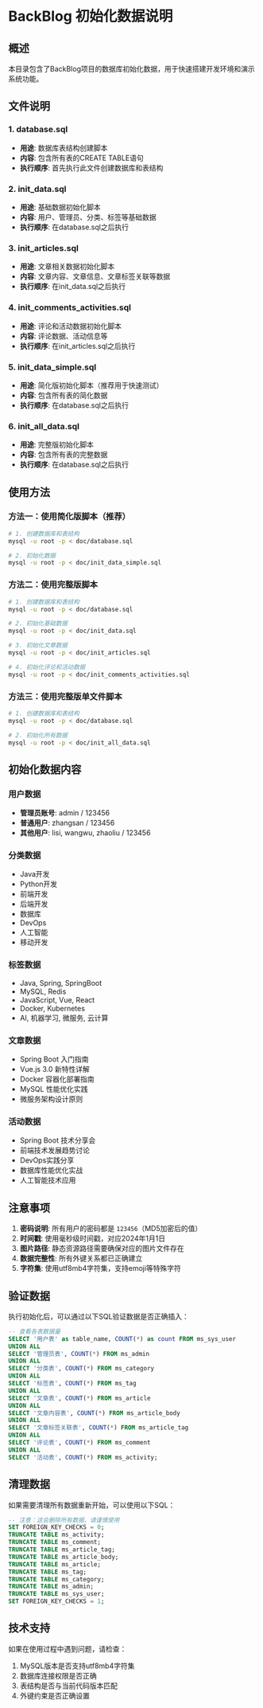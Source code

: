 # BackBlog 初始化数据说明

## 概述

本目录包含了BackBlog项目的数据库初始化数据，用于快速搭建开发环境和演示系统功能。

## 文件说明

### 1. database.sql
- **用途**: 数据库表结构创建脚本
- **内容**: 包含所有表的CREATE TABLE语句
- **执行顺序**: 首先执行此文件创建数据库和表结构

### 2. init_data.sql
- **用途**: 基础数据初始化脚本
- **内容**: 用户、管理员、分类、标签等基础数据
- **执行顺序**: 在database.sql之后执行

### 3. init_articles.sql
- **用途**: 文章相关数据初始化脚本
- **内容**: 文章内容、文章信息、文章标签关联等数据
- **执行顺序**: 在init_data.sql之后执行

### 4. init_comments_activities.sql
- **用途**: 评论和活动数据初始化脚本
- **内容**: 评论数据、活动信息等
- **执行顺序**: 在init_articles.sql之后执行

### 5. init_data_simple.sql
- **用途**: 简化版初始化脚本（推荐用于快速测试）
- **内容**: 包含所有表的简化数据
- **执行顺序**: 在database.sql之后执行

### 6. init_all_data.sql
- **用途**: 完整版初始化脚本
- **内容**: 包含所有表的完整数据
- **执行顺序**: 在database.sql之后执行

## 使用方法

### 方法一：使用简化版脚本（推荐）

```bash
# 1. 创建数据库和表结构
mysql -u root -p < doc/database.sql

# 2. 初始化数据
mysql -u root -p < doc/init_data_simple.sql
```

### 方法二：使用完整版脚本

```bash
# 1. 创建数据库和表结构
mysql -u root -p < doc/database.sql

# 2. 初始化基础数据
mysql -u root -p < doc/init_data.sql

# 3. 初始化文章数据
mysql -u root -p < doc/init_articles.sql

# 4. 初始化评论和活动数据
mysql -u root -p < doc/init_comments_activities.sql
```

### 方法三：使用完整版单文件脚本

```bash
# 1. 创建数据库和表结构
mysql -u root -p < doc/database.sql

# 2. 初始化所有数据
mysql -u root -p < doc/init_all_data.sql
```

## 初始化数据内容

### 用户数据
- **管理员账号**: admin / 123456
- **普通用户**: zhangsan / 123456
- **其他用户**: lisi, wangwu, zhaoliu / 123456

### 分类数据
- Java开发
- Python开发
- 前端开发
- 后端开发
- 数据库
- DevOps
- 人工智能
- 移动开发

### 标签数据
- Java, Spring, SpringBoot
- MySQL, Redis
- JavaScript, Vue, React
- Docker, Kubernetes
- AI, 机器学习, 微服务, 云计算

### 文章数据
- Spring Boot 入门指南
- Vue.js 3.0 新特性详解
- Docker 容器化部署指南
- MySQL 性能优化实践
- 微服务架构设计原则

### 活动数据
- Spring Boot 技术分享会
- 前端技术发展趋势讨论
- DevOps实践分享
- 数据库性能优化实战
- 人工智能技术应用

## 注意事项

1. **密码说明**: 所有用户的密码都是 `123456`（MD5加密后的值）
2. **时间戳**: 使用毫秒级时间戳，对应2024年1月1日
3. **图片路径**: 静态资源路径需要确保对应的图片文件存在
4. **数据完整性**: 所有外键关系都已正确建立
5. **字符集**: 使用utf8mb4字符集，支持emoji等特殊字符

## 验证数据

执行初始化后，可以通过以下SQL验证数据是否正确插入：

```sql
-- 查看各表数据量
SELECT '用户表' as table_name, COUNT(*) as count FROM ms_sys_user
UNION ALL
SELECT '管理员表', COUNT(*) FROM ms_admin
UNION ALL
SELECT '分类表', COUNT(*) FROM ms_category
UNION ALL
SELECT '标签表', COUNT(*) FROM ms_tag
UNION ALL
SELECT '文章表', COUNT(*) FROM ms_article
UNION ALL
SELECT '文章内容表', COUNT(*) FROM ms_article_body
UNION ALL
SELECT '文章标签关联表', COUNT(*) FROM ms_article_tag
UNION ALL
SELECT '评论表', COUNT(*) FROM ms_comment
UNION ALL
SELECT '活动表', COUNT(*) FROM ms_activity;
```

## 清理数据

如果需要清理所有数据重新开始，可以使用以下SQL：

```sql
-- 注意：这会删除所有数据，请谨慎使用
SET FOREIGN_KEY_CHECKS = 0;
TRUNCATE TABLE ms_activity;
TRUNCATE TABLE ms_comment;
TRUNCATE TABLE ms_article_tag;
TRUNCATE TABLE ms_article_body;
TRUNCATE TABLE ms_article;
TRUNCATE TABLE ms_tag;
TRUNCATE TABLE ms_category;
TRUNCATE TABLE ms_admin;
TRUNCATE TABLE ms_sys_user;
SET FOREIGN_KEY_CHECKS = 1;
```

## 技术支持

如果在使用过程中遇到问题，请检查：

1. MySQL版本是否支持utf8mb4字符集
2. 数据库连接权限是否正确
3. 表结构是否与当前代码版本匹配
4. 外键约束是否正确设置 